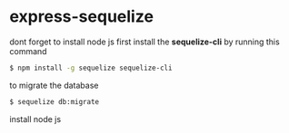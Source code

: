 # express-sequelize
dont forget to install node js
first install the **sequelize-cli** by running this command
``` bash
$ npm install -g sequelize sequelize-cli
```
to migrate the database
``` bash
$ sequelize db:migrate
```
install node js
